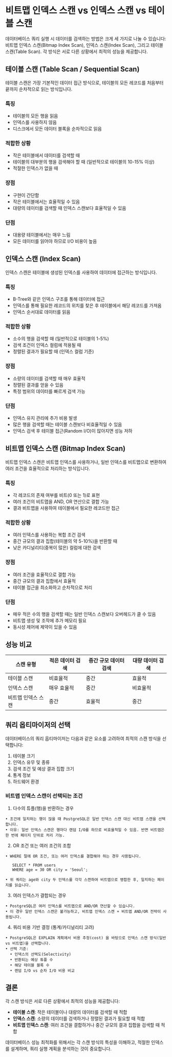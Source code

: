 # 비트맵 인덱스 스캔 vs 인덱스 스캔 vs 테이블 스캔

데이터베이스 쿼리 실행 시 데이터를 검색하는 방법은 크게 세 가지로 나눌 수 있습니다: 비트맵 인덱스 스캔(Bitmap Index Scan), 인덱스 스캔(Index Scan), 그리고 테이블 스캔(Table Scan). 각 방식은 서로 다른 상황에서 최적의 성능을 제공합니다.

## 테이블 스캔 (Table Scan / Sequential Scan)

테이블 스캔은 가장 기본적인 데이터 접근 방식으로, 테이블의 모든 레코드를 처음부터 끝까지 순차적으로 읽는 방식입니다.

### 특징
- 테이블의 모든 행을 읽음
- 인덱스를 사용하지 않음
- 디스크에서 모든 데이터 블록을 순차적으로 읽음

### 적합한 상황
- 작은 테이블에서 데이터를 검색할 때
- 테이블의 대부분의 행을 검색해야 할 때 (일반적으로 테이블의 10-15% 이상)
- 적절한 인덱스가 없을 때

### 장점
- 구현이 간단함
- 작은 테이블에서는 효율적일 수 있음
- 대량의 데이터를 검색할 때 인덱스 스캔보다 효율적일 수 있음

### 단점
- 대용량 테이블에서는 매우 느림
- 모든 데이터를 읽어야 하므로 I/O 비용이 높음

## 인덱스 스캔 (Index Scan)

인덱스 스캔은 테이블에 생성된 인덱스를 사용하여 데이터에 접근하는 방식입니다.

### 특징
- B-Tree와 같은 인덱스 구조를 통해 데이터에 접근
- 인덱스를 통해 필요한 레코드의 위치를 찾은 후 테이블에서 해당 레코드를 가져옴
- 인덱스 순서대로 데이터를 읽음

### 적합한 상황
- 소수의 행을 검색할 때 (일반적으로 테이블의 1-5%)
- 검색 조건이 인덱스 컬럼에 적용될 때
- 정렬된 결과가 필요할 때 (인덱스 컬럼 기준)

### 장점
- 소량의 데이터를 검색할 때 매우 효율적
- 정렬된 결과를 얻을 수 있음
- 특정 범위의 데이터를 빠르게 검색 가능

### 단점
- 인덱스 유지 관리에 추가 비용 발생
- 많은 행을 검색할 때는 테이블 스캔보다 비효율적일 수 있음
- 인덱스 검색 후 테이블 접근(Random I/O)이 많아지면 성능 저하

## 비트맵 인덱스 스캔 (Bitmap Index Scan)

비트맵 인덱스 스캔은 비트맵 인덱스를 사용하거나, 일반 인덱스를 비트맵으로 변환하여 여러 조건을 효율적으로 처리하는 방식입니다.

### 특징
- 각 레코드의 존재 여부를 비트(0 또는 1)로 표현
- 여러 조건의 비트맵을 AND, OR 연산으로 결합 가능
- 결과 비트맵을 사용하여 테이블에서 필요한 레코드만 접근

### 적합한 상황
- 여러 인덱스를 사용하는 복합 조건 검색
- 중간 규모의 결과 집합(테이블의 약 5-10%)을 반환할 때
- 낮은 카디널리티(중복이 많은) 컬럼에 대한 검색

### 장점
- 여러 조건을 효율적으로 결합 가능
- 중간 규모의 결과 집합에서 효율적
- 테이블 접근을 최소화하고 순차적으로 처리

### 단점
- 매우 적은 수의 행을 검색할 때는 일반 인덱스 스캔보다 오버헤드가 클 수 있음
- 비트맵 생성 및 조작에 추가 메모리 필요
- 동시성 제어에 제약이 있을 수 있음

## 성능 비교

| 스캔 유형 | 적은 데이터 검색 | 중간 규모 데이터 검색 | 대량 데이터 검색 |
|----------|--------------|-----------------|--------------|
| 테이블 스캔 | 비효율적 | 중간 | 효율적 |
| 인덱스 스캔 | 매우 효율적 | 중간 | 비효율적 |
| 비트맵 인덱스 스캔 | 중간 | 효율적 | 중간 |

## 쿼리 옵티마이저의 선택

데이터베이스의 쿼리 옵티마이저는 다음과 같은 요소를 고려하여 최적의 스캔 방식을 선택합니다:

1. 테이블 크기
2. 인덱스 유무 및 종류
3. 검색 조건 및 예상 결과 집합 크기
4. 통계 정보
5. 하드웨어 환경

### 비트맵 인덱스 스캔이 선택되는 조건

1. 다수의 튜플(행)을 반환하는 경우
```
• 조건에 일치하는 행이 많을 때 PostgreSQL은 일반 인덱스 스캔 대신 비트맵 스캔을 선택합니다.
• 이유: 일반 인덱스 스캔은 행마다 랜덤 I/O를 하므로 비효율적일 수 있음. 반면 비트맵은 한 번에 페이지 단위로 처리 가능.
```
2. OR 조건 또는 여러 조건의 조합
 ```
• WHERE 절에 OR 조건, 또는 여러 인덱스를 결합해야 하는 경우 사용됩니다.    

    SELECT * FROM users
    WHERE age = 30 OR city = 'Seoul';    

• 위 쿼리는 age와 city 두 인덱스를 각각 스캔하여 비트맵으로 병합한 후, 일치하는 페이지를 읽습니다.
``` 
3. 여러 인덱스가 결합되는 경우
```
• PostgreSQL은 여러 인덱스를 비트맵으로 AND/OR 연산할 수 있습니다.
• 이 경우 일반 인덱스 스캔은 불가능하고, 비트맵 인덱스 스캔 + 비트맵 AND/OR 전략이 사용됩니다.
```
4. 쿼리 비용 기반 결정 (통계/카디널리티 고려)
```
• PostgreSQL은 EXPLAIN 계획에서 비용 추정(cost) 을 바탕으로 인덱스 스캔 방식(일반 vs 비트맵)을 선택합니다.
• 선택 기준:
  • 인덱스의 선택도(Selectivity)
  • 반환되는 예상 튜플 수
  • 해당 테이블 블록 수
  • 랜덤 I/O vs 순차 I/O 비용 비교
```

## 결론

각 스캔 방식은 서로 다른 상황에서 최적의 성능을 제공합니다:

- **테이블 스캔**: 작은 테이블이나 대량의 데이터를 검색할 때 적합
- **인덱스 스캔**: 소량의 데이터를 검색하거나 정렬된 결과가 필요할 때 적합
- **비트맵 인덱스 스캔**: 여러 조건을 결합하거나 중간 규모의 결과 집합을 검색할 때 적합

데이터베이스 성능 최적화를 위해서는 각 스캔 방식의 특성을 이해하고, 적절한 인덱스를 설계하며, 쿼리 실행 계획을 분석하는 것이 중요합니다.